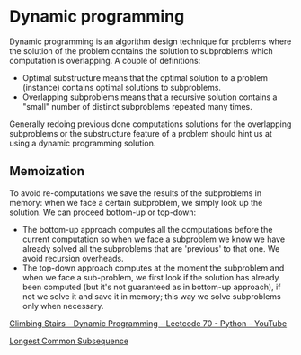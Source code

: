 # Dynamic programming

Dynamic programming is an algorithm design technique for problems where the solution of the problem contains the solution to subproblems which computation is overlapping. 
A couple of definitions: 

- Optimal substructure means that the optimal solution to a problem (instance) contains optimal solutions to subproblems. 
- Overlapping subproblems means that a recursive solution contains a "small" number of distinct subproblems repeated many times. 

Generally redoing previous done computations solutions for the overlapping subproblems or the substructure feature of a problem should hint us at using a dynamic programming solution.

## Memoization

To avoid re-computations we save the results of the subproblems in memory: when we face a certain subproblem, we simply look up the solution. 
We can proceed bottom-up or top-down: 

- The bottom-up approach computes all the computations before the current computation so when we face a subproblem we know we have already solved all the subproblems that are 'previous' to that one. We avoid recursion overheads.
- The top-down approach computes at the moment the subproblem and when we face a sub-problem, we first look if the solution has already been computed (but it's not guaranteed as in bottom-up approach), if not we solve it and save it in memory; this way we solve subproblems only when necessary.

[Climbing Stairs - Dynamic Programming - Leetcode 70 - Python - YouTube](https://www.youtube.com/watch?v=Y0lT9Fck7qI) 

[Longest Common Subsequence](Longest%20Common%20Subsequence.md) 

